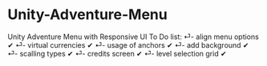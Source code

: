 # Unity-Adventure-Menu
Unity Adventure Menu with Responsive UI
To Do list:
  ⏎- align menu options ✔
  ⏎- virtual currencies ✔
  ⏎- usage of anchors ✔
  ⏎- add background ✔
  ⏎- scalling types ✔
  ⏎- credits screen ✔
  ⏎- level selection grid ✔

